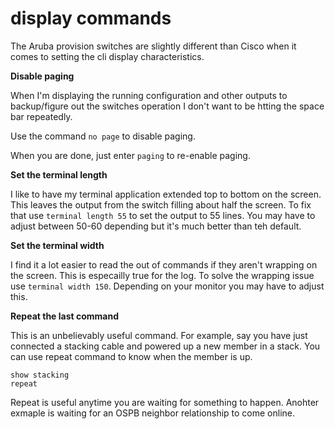 # display commands

The Aruba provision switches are slightly different than Cisco when it comes to setting the cli display characteristics.

**Disable paging**

When I'm displaying the running configuration and other outputs to backup/figure out the switches operation I don't want to be htting the space bar repeatedly.

Use the command `no page` to disable paging.

When you are done, just enter `paging` to re-enable paging.

**Set the terminal length**

I like to have my terminal application extended top to bottom on the screen. 
This leaves the output from the switch filling about half the screen. 
To fix that use `terminal length 55` to set the output to 55 lines. You may
have to adjust between 50-60 depending but it's much better than teh default.

**Set the terminal width**

I find it a lot easier to read the out of commands if they aren't wrapping on the screen. This is especailly true for the log. 
To solve the wrapping issue use `terminal width 150`. Depending on your monitor you may have to adjust this.

**Repeat the last command**

This is an unbelievably useful command. For example, say you have just connected a stacking cable and powered up a new member in a stack. 
You can use repeat command to know when the member is up.

```
show stacking
repeat
```
Repeat is useful anytime you are waiting for something to happen. Anohter exmaple is waiting for an OSPB neighbor relationship to come online.


